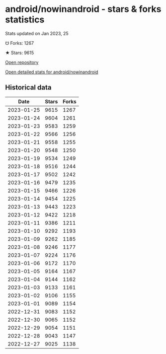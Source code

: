 # android/nowinandroid - stars & forks statistics

Stats updated on Jan 2023, 25

☋ Forks: 1267

★ Stars: 9615

[Open repository](https://github.com/android/nowinandroid)

[Open detailed stats for android/nowinandroid](https://reviewgithub.com/rep/android/nowinandroid)

## Historical data
| Date | Stars | Forks |
|------|-------|-------|
| 2023-01-25 | 9615 | 1267 | 
| 2023-01-24 | 9604 | 1261 | 
| 2023-01-23 | 9583 | 1259 | 
| 2023-01-22 | 9566 | 1256 | 
| 2023-01-21 | 9558 | 1255 | 
| 2023-01-20 | 9548 | 1250 | 
| 2023-01-19 | 9534 | 1249 | 
| 2023-01-18 | 9516 | 1244 | 
| 2023-01-17 | 9502 | 1242 | 
| 2023-01-16 | 9479 | 1235 | 
| 2023-01-15 | 9466 | 1226 | 
| 2023-01-14 | 9454 | 1225 | 
| 2023-01-13 | 9443 | 1223 | 
| 2023-01-12 | 9422 | 1218 | 
| 2023-01-11 | 9386 | 1211 | 
| 2023-01-10 | 9292 | 1193 | 
| 2023-01-09 | 9262 | 1185 | 
| 2023-01-08 | 9246 | 1177 | 
| 2023-01-07 | 9224 | 1176 | 
| 2023-01-06 | 9172 | 1170 | 
| 2023-01-05 | 9164 | 1167 | 
| 2023-01-04 | 9144 | 1162 | 
| 2023-01-03 | 9133 | 1161 | 
| 2023-01-02 | 9106 | 1155 | 
| 2023-01-01 | 9089 | 1154 | 
| 2022-12-31 | 9083 | 1152 | 
| 2022-12-30 | 9065 | 1152 | 
| 2022-12-29 | 9054 | 1151 | 
| 2022-12-28 | 9043 | 1147 | 
| 2022-12-27 | 9025 | 1138 | 

